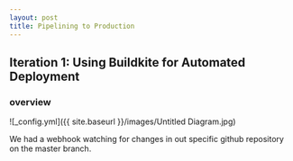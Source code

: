 ```yaml
---
layout: post
title: Pipelining to Production
---
```

## Iteration 1: Using Buildkite for Automated Deployment

### overview

![_config.yml]({{ site.baseurl }}/images/Untitled Diagram.jpg)

We had a webhook watching for changes in out specific github repository on the master branch.

